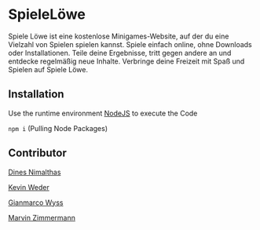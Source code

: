 # SpieleLöwe

Spiele Löwe ist eine kostenlose Minigames-Website, auf der du eine Vielzahl von Spielen spielen kannst. Spiele einfach online, ohne Downloads oder Installationen. Teile deine Ergebnisse, tritt gegen andere an und entdecke regelmäßig neue Inhalte. Verbringe deine Freizeit mit Spaß und Spielen auf Spiele Löwe.

## Installation                                                     

Use the  runtime environment [NodeJS](https://nodejs.org/en/download) to execute the Code

```npm i``` (Pulling Node Packages)


## Contributor
[Dines Nimalthas](https://github.com/Reavexx)

[Kevin Weder](https://github.com/KevinWe6)

[Gianmarco Wyss](https://github.com/Giani-Wyss)

[Marvin Zimmermann](https://github.com/CoderMZ)



